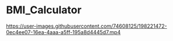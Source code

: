 
# BMI_Calculator
https://user-images.githubusercontent.com/74608125/198221472-0ec4ee07-16ea-4aaa-a5ff-195a8d4445d7.mp4


